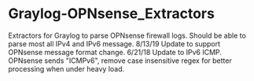 # Graylog-OPNsense_Extractors
Extractors for Graylog to parse OPNsense firewall logs. Should be able to parse most all IPv4 and IPv6 message.
8/13/19 Update to support OPNsense message format change.
6/21/18 Update to IPv6 ICMP. OPNsense sends "ICMPv6", remove case insensitive regex for better processing when under heavy load.
